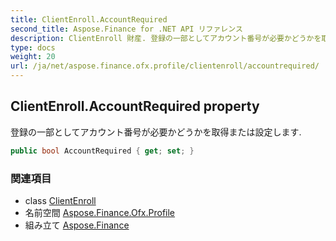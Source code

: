 ```yaml
---
title: ClientEnroll.AccountRequired
second_title: Aspose.Finance for .NET API リファレンス
description: ClientEnroll 財産. 登録の一部としてアカウント番号が必要かどうかを取得または設定します.
type: docs
weight: 20
url: /ja/net/aspose.finance.ofx.profile/clientenroll/accountrequired/
---
```

## ClientEnroll.AccountRequired property

登録の一部としてアカウント番号が必要かどうかを取得または設定します.

```csharp
public bool AccountRequired { get; set; }
```

### 関連項目

* class [ClientEnroll](../)
* 名前空間 [Aspose.Finance.Ofx.Profile](../../clientenroll/)
* 組み立て [Aspose.Finance](../../../)


